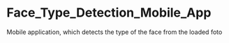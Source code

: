 # Face_Type_Detection_Mobile_App
Mobile application, which detects the type of the face from the loaded foto
